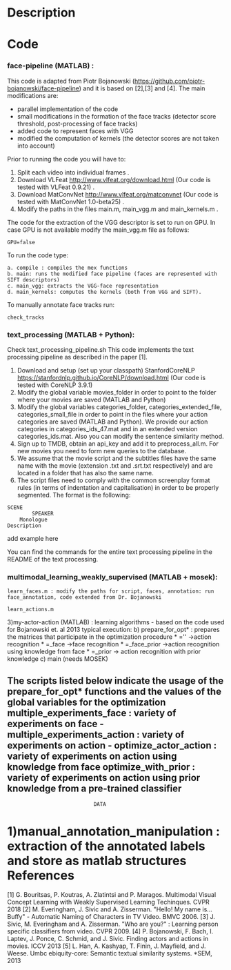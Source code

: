 Description
=====================================
Code
=====================================
### face-pipeline (MATLAB) :
This code is adapted from Piotr Bojanowski (https://github.com/piotr-bojanowski/face-pipeline) and it is based on [2],[3] and [4]. The main modifications are:

- parallel implementation of the code
- small modifications in the formation of the face tracks (detector score threshold, post-processing of face tracks)
- added code to represent faces with VGG
- modified the computation of kernels (the detector scores are not taken into account)

Prior to running the code you will have to:

1. Split each video into individual frames .
2. Download VLFeat http://www.vlfeat.org/download.html (Our code is tested with VLFeat 0.9.21) .
3. Download MatConvNet http://www.vlfeat.org/matconvnet (Our code is tested with MatConvNet 1.0-beta25) .
4. Modify the paths in the files main.m, main_vgg.m and main_kernels.m .

The code for the extraction of the VGG descriptor is set to run on GPU. In case GPU is not available modify the main_vgg.m file as follows:
```
GPU=false
```
To run the code type:
```
a. compile : compiles the mex functions
b. main: runs the modified face pipeline (faces are represented with SIFT descriptors)
c. main_vgg: extracts the VGG-face representation
d. main_kernels: computes the kernels (both from VGG and SIFT).
```

To manually annotate face tracks run:
```
check_tracks
```

### text_processing (MATLAB + Python):

  Check text_processing_pipeline.sh
This code implements the text processing pipeline as described in the paper [1].

1. Download and setup (set up your classpath) StanfordCoreNLP https://stanfordnlp.github.io/CoreNLP/download.html (Our code is tested with CoreNLP 3.9.1)
2. Modify the global variable movies_folder in order to point to the folder where your movies are saved (MATLAB and Python)
3. Modify the global variables categories_folder, categories_extended_file, categories_small_file in order to point in the files where your action categories are saved (MATLAB and Python). We provide our action categories in categories_ids_47.mat and in an extended version categories_ids.mat. Also you can modify the sentence similarity method.
4. Sign up to TMDB, obtain an api_key and add it to preprocess_all.m. For new movies you need to form new queries to the database.
5. We assume that the movie script and the subtitles files have the same name with the movie (extension .txt and .srt.txt respectively) and are located in a folder that has also the same name.
6. The script files need to comply with the common screenplay format rules (in terms of indentation and capitalisation) in order to be properly segmented. The format is the following:

```
SCENE
        SPEAKER
	Monologue
Description
```
add example here

You can find the commands for the entire text processing pipeline in the README of the text processing.

### multimodal_learning_weakly_supervised (MATLAB + mosek):


```
learn_faces.m : modify the paths for script, faces, annotation: run face_annotation, code extended from Dr. Bojanowski

learn_actions.m
```

3)my-actor-action (MATLAB) : learning algorithms - based on the code used for Bojanowski et. al 2013
	typical execution:
	b) 	prepare_for_opt* :	prepares the matrices that participate in the optimization procedure
							* ='' ->action recognition
							* =_face ->face recognition
							* =_face_prior ->action recognition using knowledge from face
							* =_prior -> action recognition with prior knowledge
	c)	main (needs MOSEK)

The scripts listed below indicate the usage of the prepare_for_opt* functions and the values of the global variables for the optimization
multiple_experiments_face : variety of experiments on face -
multiple_experiments_action : variety of experiments on action -
optimize_actor_action :		variety of experiments on action using knowledge from face
optimize_with_prior : variety of experiments on action using prior knowledge from a pre-trained classifier
------------------------------------------------------------------------------------------------------------------
								DATA
1)manual_annotation_manipulation : extraction of the annotated labels and store as matlab structures
References
=====================================
[1] G. Bouritsas, P. Koutras, A. Zlatintsi and P. Maragos. Multimodal Visual Concept Learning with Weakly Supervised Learning Techinques. CVPR 2018
[2] M. Everingham, J. Sivic and A. Zisserman. "Hello! My name is... Buffy" - Automatic Naming of Characters in TV Video. BMVC 2006.
[3] J. Sivic, M. Everingham and A. Zisserman. "Who are you?" : Learning person specific classifiers from video. CVPR 2009.
[4] P. Bojanowski, F. Bach, I. Laptev, J. Ponce, C. Schmid, and J. Sivic. Finding actors and actions in movies. ICCV 2013
[5] L. Han, A. Kashyap, T. Finin, J. Mayfield, and J. Weese.
Umbc ebiquity-core: Semantic textual similarity systems. *SEM, 2013
